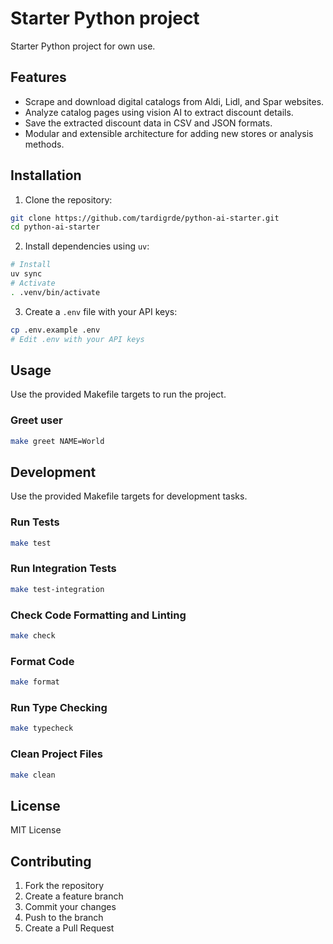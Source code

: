 # Starter Python project

Starter Python project for own use.

## Features

- Scrape and download digital catalogs from Aldi, Lidl, and Spar websites.
- Analyze catalog pages using vision AI to extract discount details.
- Save the extracted discount data in CSV and JSON formats.
- Modular and extensible architecture for adding new stores or analysis methods.

## Installation

1. Clone the repository:

```bash
git clone https://github.com/tardigrde/python-ai-starter.git
cd python-ai-starter
```

2. Install dependencies using `uv`:

```bash
# Install
uv sync
# Activate
. .venv/bin/activate
```

3. Create a `.env` file with your API keys:

```bash
cp .env.example .env
# Edit .env with your API keys
```

## Usage

Use the provided Makefile targets to run the project.

### Greet user

```bash
make greet NAME=World
```

## Development

Use the provided Makefile targets for development tasks.

### Run Tests

```bash
make test
```

### Run Integration Tests

```bash
make test-integration
```

### Check Code Formatting and Linting

```bash
make check
```

### Format Code

```bash
make format
```

### Run Type Checking

```bash
make typecheck
```

### Clean Project Files

```bash
make clean
```

## License

MIT License

## Contributing

1. Fork the repository
2. Create a feature branch
3. Commit your changes
4. Push to the branch
5. Create a Pull Request
